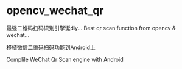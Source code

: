 # opencv_wechat_qr

最强二维码扫码识别引擎诞diy...
Best qr scan function from opencv & wechat...

移植微信二维码扫码功能到Android上

Complile WeChat Qr Scan engine with Android
